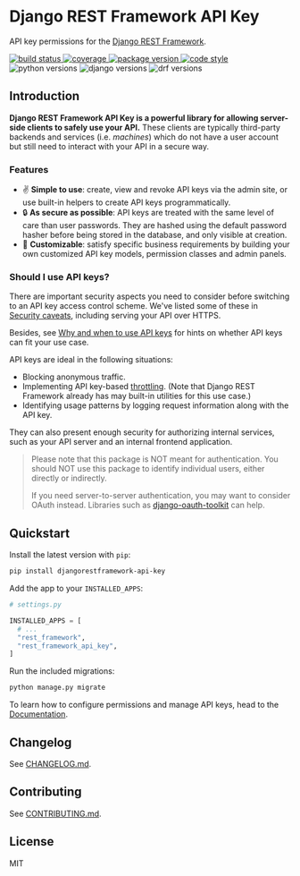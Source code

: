 # Django REST Framework API Key

API key permissions for the [Django REST Framework](https://www.django-rest-framework.org).

<div>
  <a href="https://travis-ci.org/florimondmanca/djangorestframework-api-key">
      <img src="https://img.shields.io/travis/florimondmanca/djangorestframework-api-key.svg" alt="build status"/>
  </a>
  <a href="https://codecov.io/gh/florimondmanca/djangorestframework-api-key">
      <img src="https://codecov.io/gh/florimondmanca/djangorestframework-api-key/branch/master/graph/badge.svg" alt="coverage">
  </a>
  <a href="https://pypi.org/project/djangorestframework-api-key">
      <img src="https://badge.fury.io/py/djangorestframework-api-key.svg" alt="package version"/>
  </a>
  <a href="https://github.com/ambv/black">
      <img src="https://img.shields.io/badge/code_style-black-000000.svg" alt="code style">
  </a>
</div>
<div>
  <img src="https://img.shields.io/pypi/pyversions/djangorestframework-api-key.svg" alt="python versions"/>
  <img src="https://img.shields.io/pypi/djversions/djangorestframework-api-key.svg?colorB=44b78b" alt="django versions"/>
  <img src="https://img.shields.io/badge/drf-3.8+-7f2d2d.svg" alt="drf versions"/>
</div>

## Introduction

**Django REST Framework API Key is a powerful library for allowing server-side clients to safely use your API.** These clients are typically third-party backends and services (i.e. _machines_) which do not have a user account but still need to interact with your API in a secure way.

### Features

- ✌️ **Simple to use**: create, view and revoke API keys via the admin site, or use built-in helpers to create API keys programmatically.
- 🔒 **As secure as possible**: API keys are treated with the same level of care than user passwords. They are hashed using the default password hasher before being stored in the database, and only visible at creation.
- 🎨 **Customizable**: satisfy specific business requirements by building your own customized API key models, permission classes and admin panels.

### Should I use API keys?

There are important security aspects you need to consider before switching to an API key access control scheme. We've listed some of these in [Security caveats](security.md#caveats), including serving your API over HTTPS.

Besides, see [Why and when to use API keys](https://cloud.google.com/endpoints/docs/openapi/when-why-api-key#top_of_page) for hints on whether API keys can fit your use case.

API keys are ideal in the following situations:

- Blocking anonymous traffic.
- Implementing API key-based [throttling](https://www.django-rest-framework.org/api-guide/throttling/). (Note that Django REST Framework already has may built-in utilities for this use case.)
- Identifying usage patterns by logging request information along with the API key.

They can also present enough security for authorizing internal services, such as your API server and an internal frontend application.

> Please note that this package is NOT meant for authentication. You should NOT use this package  to identify individual users, either directly or indirectly.
>
> If you need server-to-server authentication, you may want to consider OAuth instead. Libraries such as [django-oauth-toolkit](https://django-oauth-toolkit.readthedocs.io/en/latest/index.html) can help.

## Quickstart

Install the latest version with `pip`:

```bash
pip install djangorestframework-api-key
```

Add the app to your `INSTALLED_APPS`:

```python
# settings.py

INSTALLED_APPS = [
  # ...
  "rest_framework",
  "rest_framework_api_key",
]
```

Run the included migrations:

```bash
python manage.py migrate
```

To learn how to configure permissions and manage API keys, head to the [Documentation](https://florimondmanca.github.io/djangorestframework-api-key).

## Changelog

See [CHANGELOG.md](https://github.com/florimondmanca/djangorestframework-api-key/tree/master/CHANGELOG.md).

## Contributing

See [CONTRIBUTING.md](https://github.com/florimondmanca/djangorestframework-api-key/tree/master/CONTRIBUTING.md).

## License

MIT
